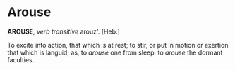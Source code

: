 # Arouse

**AROUSE**, _verb transitive_ arouz'. \[Heb.\]

To excite into action, that which is at rest; to stir, or put in motion or exertion that which is languid; as, to _arouse_ one from sleep; to _arouse_ the dormant faculties.